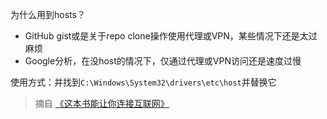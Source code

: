 为什么用到hosts？

* GitHub gist或是关于repo clone操作使用代理或VPN，某些情况下还是太过麻烦
* Google分析，在没host的情况下，仅通过代理或VPN访问还是速度过慢

使用方式：并找到`C:\Windows\System32\drivers\etc\host`并替换它

> 摘自 [《这本书能让你连接互联网》](https://hoochanlon.github.io/fq-book)


